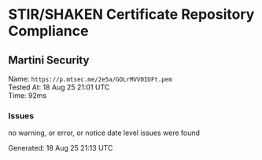 # STIR/SHAKEN Certificate Repository Compliance

## Martini Security

Name: `https://p.mtsec.me/2e5a/GOLrMVV0IUFt.pem`\
Tested At: 18 Aug 25 21:01 UTC\
Time: 92ms

### Issues

no warning, or error, or notice date level issues were found

Generated: 18 Aug 25 21:13 UTC